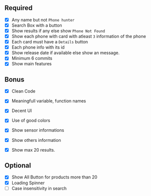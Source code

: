 ## Required
- [x] Any name but not `Phone hunter`
- [x] Search Box with a button
- [x] Show results if any else show `Phone Not Found`
- [x] Show each phone with card with atleast `3` information of the phone
- [x] Each card must have a `Details` button
- [x] Each phone info with its id
- [x] Show release date if available else show an message. 
- [x] Minimum 6 commits
- [x] Show main features

## Bonus
- [x] Clean Code
- [x] Meaningfull variable, function names
- [x] Decent UI
- [x] Use of good colors
- [x] Show sensor informations
- [x] Show others information
- [x] Show max 20 results.


## Optional
- [x] Show All Button for products more than 20
- [x] Loading Spinner
- [ ] Case insensitivity in search
